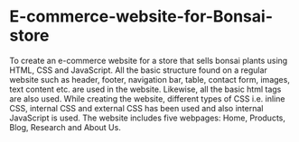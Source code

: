 # E-commerce-website-for-Bonsai-store
To create an e-commerce website for a store that sells bonsai plants using HTML, CSS and JavaScript. All the basic structure found on a regular website such as header, footer, navigation bar, table, contact form, images, text content etc. are used in the website. Likewise, all the basic html tags are also used. While creating the website, different types of CSS i.e. inline CSS, internal CSS and external CSS has been used and
also internal JavaScript is used. The website includes five webpages: Home, Products, Blog, Research and About Us.
